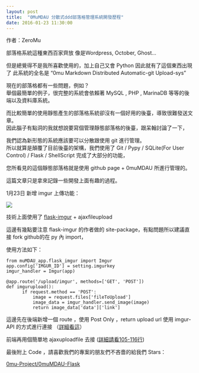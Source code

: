 ```yaml
---
layout: post
title:  "0MuMDAU 分散式ddd部落格管理系統開發歷程" 
date: 2016-01-23 11:30:00
---
```

作者：ZeroMu

部落格系統這種東西百家齊放 像是Wordpress, October, Ghost... 

但是總覺得不是我所喜歡使用的，加上自己又會 Python 因此就有了這個東西出現了
此系統的全名是 “0mu Markdown Distributed Automatic-git Upload-sys”

現在的部落格都有一些問題，例如？   
舉個最簡單的例子，很完整的系統會依賴著 MySQL , PHP , MarinaDB 等等的後端以及資料庫系統。    


而比較簡單的使用靜態產生的部落格系統卻沒有一個好用的後臺，導致很難發送文章。   
因此腦子有點洞的我就想說要寫個管理靜態部落格的後臺，跟呆翰討論了一下，   

我們認為新形態的系統應該要可以分散跟使用 git 進行管理。   
所以就算是顛覆了目前後臺的架構，我們使用了 Git / Pypy / SQLite(For User Control) / Flask / ShellScript 完成了大部分的功能，   

您所看見的這個靜態部落格就是使用 github page + 0muMDAU 所進行管理的。   

這篇文章只是拿來記錄一些開發上面有趣的過程。

1月23日 新增 imgur 上傳功能：

<img src="http://i.imgur.com/rNgcipa.png" style="max-width: 100%">

技術上面使用了 [flask-imgur](https://github.com/exaroth/flask-imgur) + ajaxfileupload

這邊有幾點要注意 flask-imgur 的作者做的 site-package，有點問題所以建議直接 fork github的在 py 內 import，  

使用方法如下：



    from muMDAU_app.flask_imgur import Imgur
    app.config['IMGUR_ID'] = setting.imgurkey
    imgur_handler = Imgur(app)
 
    @app.route('/upload/imgur', methods=['GET', 'POST'])
    def imgurupload():
          if request.method == 'POST':
              image = request.files['fileToUpload']
              image_data = imgur_handler.send_image(image)
              return image_data['data']['link']


這邊先在後端新增一個 route ，使用 Post Only ，return upload url
使用 imgur-API 的方式進行連接 （[詳細看這](https://api.imgur.com/)）

前端再用個簡單地 ajaxuploadfile 去接 ([詳細請看105-116行](https://github.com/0mu-Project/0muMDAU-Flask/blob/master/muMDAU_app/templates/panel.html))



最後附上 Code ，請喜歡我們的專案的朋友們不吝嗇的給我們 Stars：

<a class="embedly-card" href="https://github.com/0mu-Project/0muMDAU-Flask">0mu-Project/0muMDAU-Flask</a>
<script async src="//cdn.embedly.com/widgets/platform.js" charset="UTF-8"></script>





